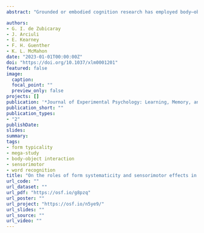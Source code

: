 ```yaml
---
abstract: "Grounded or embodied cognition research has employed body–object interaction (BOI; e.g., Pexman et al., 2019) ratings to investigate sensorimotor effects during language processing. We investigated relationships between BOI ratings and nonarbitrary statistical mappings between words’ phonological forms and their syntactic category in English; i.e., form systematicity. In Study 1, principal components analysis revealed that BOI and form systematicity measures load on a common component, indicating they convey similar information about the probability of a word belonging to a particular syntactic category. In Studies 2, 3, and 4, form systematicity measures were stronger predictors of English Lexicon Project (ELP; Balota et al., 2007), Auditory English Lexicon Project (AELP; Goh et al., 2020), and English Crowdsourcing Project (ECP; Mandera et al., 2020) performance than BOI. In Study 5, BOI was a stronger predictor of performance from the Calgary Semantic Decision Project (CSDP; Pexman et al., 2017) than form systematicity. In Study 6, only form systematicity significantly predicted performance from the LinguaPix object naming megastudy (Krautz & Keuleers, 2022). Together, these results demonstrate that nonarbitrary statistical relationships in the form of mappings between ortho-phonological information and meaning are accessed automatically during language processing; i.e., even when syntactic category is not relevant to the task, and that sensorimotor simulation mechanisms are only strongly engaged when explicitly demanded by the task. We discuss the implications of these findings for proposals of embodied or grounded cognition and interpretations of neuroimaging data from word recognition tasks."

authors:
- G. I. de Zubicaray
- J. Arciuli
- E. Kearney
- F. H. Guenther
- K. L. McMahon
date: "2023-01-01T00:00:00Z"
doi: "https://doi.org/10.1037/xlm0001201"
featured: false
image:
  caption: 
  focal_point: ""
  preview_only: false
projects: []
publication: '*Journal of Experimental Psychology: Learning, Memory, and Cognition, 49*(3), 431-444'
publication_short: ""
publication_types:
- "2"
publishDate:
slides: 
summary:
tags:
- form typicality
- mega-study
- body-object interaction
- sensorimotor
- word recognition
title: "On the roles of form systematicity and sensorimotor effects in language processing"
url_code: ""
url_dataset: ""
url_pdf: "https://osf.io/g8pzq"
url_poster: ""
url_project: "https://osf.io/n5ye9/"
url_slides: ""
url_source: ""
url_video: ""
---
```

